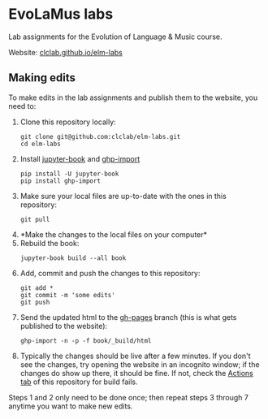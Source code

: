 # EvoLaMus labs
Lab assignments for the Evolution of Language & Music course.

Website: [clclab.github.io/elm-labs](https://clclab.github.io/elm-labs/intro.html)

## Making edits
To make edits in the lab assignments and publish them to the website, you need to:
1. Clone this repository locally:
   ```
   git clone git@github.com:clclab/elm-labs.git
   cd elm-labs
   ```
2. Install [jupyter-book](https://jupyterbook.org/en/stable/intro.html) and [ghp-import](https://github.com/c-w/ghp-import)
   ```
   pip install -U jupyter-book
   pip install ghp-import
   ```
3. Make sure your local files are up-to-date with the ones in this repository:
   ```
   git pull
   ```
4. \*Make the changes to the local files on your computer\*
5. Rebuild the book:
   ```
   jupyter-book build --all book
   ```
6. Add, commit and push the changes to this repository:
   ```
   git add *
   git commit -m 'some edits'
   git push
   ```
7. Send the updated html to the [gh-pages](https://github.com/clclab/elm-labs/tree/gh-pages) branch (this is what gets published to the website):
   ```
   ghp-import -n -p -f book/_build/html
   ```
8. Typically the changes should be live after a few minutes. If you don't see the changes, try opening the website in an incognito window; if the changes do show up there, it should be fine. If not, check the [Actions tab](https://github.com/clclab/elm-labs/actions) of this repository for build fails.

Steps 1 and 2 only need to be done once; then repeat steps 3 through 7 anytime you want to make new edits.
